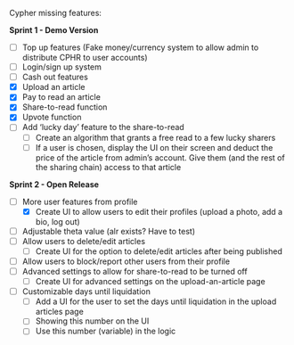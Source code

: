 Cypher missing features:

**Sprint 1 - Demo Version**

- [ ]  Top up features (Fake money/currency system to allow admin to distribute CPHR to user accounts)
- [ ]  Login/sign up system
- [ ]  Cash out features
- [x]  Upload an article
- [x]  Pay to read an article
- [x]  Share-to-read function
- [x]  Upvote function
- [ ]  Add ‘lucky day’ feature to the share-to-read
    - [ ]  Create an algorithm that grants a free read to a few lucky sharers
    - [ ]  If a user is chosen, display the UI on their screen and deduct the price of the article from admin’s account. Give them (and the rest of the sharing chain) access to that article

**Sprint 2 - Open Release**

- [ ]  More user features from profile
    - [x]  Create UI to allow users to edit their profiles (upload a photo, add a bio, log out)
- [ ]  Adjustable theta value (alr exists? Have to test)
- [ ]  Allow users to delete/edit articles
    - [ ]  Create UI for the option to delete/edit articles after being published

- [ ]  Allow users to block/report other users from their profile
- [ ]  Advanced settings to allow for share-to-read to be turned off
    - [ ]  Create UI for advanced settings on the upload-an-article page
- [ ]  Customizable days until liquidation
    - [ ]  Add a UI for the user to set the days until liquidation in the upload articles page
    - [ ]  Showing this number on the UI
    - [ ]  Use this number (variable) in the logic
